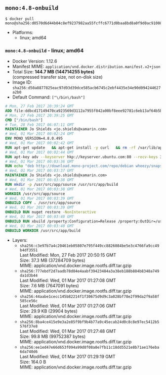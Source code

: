 ## `mono:4.8-onbuild`

```console
$ docker pull mono@sha256:d0570d6d44b04c8ef9237982aa55fcffc6771d0baa8bd8a0f9d0ac91008132ab
```

-	Platforms:
	-	linux; amd64

### `mono:4.8-onbuild` - linux; amd64

-	Docker Version: 1.12.6
-	Manifest MIME: `application/vnd.docker.distribution.manifest.v2+json`
-	Total Size: **144.7 MB (144714255 bytes)**  
	(compressed transfer size, not on-disk size)
-	Image ID: `sha256:d50a8877825eac97d93d39dce585acb6745c2ebf4435e34e90d094244627a2b0`
-	Default Command: `["\/bin\/bash"]`

```dockerfile
# Mon, 27 Feb 2017 20:39:24 GMT
ADD file:ddbcd17149470ca923569d3112a7955f842a00bf8eee92781c6eb13af64b5b82 in / 
# Mon, 27 Feb 2017 20:39:25 GMT
CMD ["/bin/bash"]
# Tue, 28 Feb 2017 06:07:11 GMT
MAINTAINER Jo Shields <jo.shields@xamarin.com>
# Wed, 01 Mar 2017 00:02:24 GMT
ENV MONO_VERSION=4.8.0.495
# Wed, 01 Mar 2017 00:02:42 GMT
RUN apt-get update   && apt-get install -y curl   && rm -rf /var/lib/apt/lists/*
# Wed, 01 Mar 2017 00:02:44 GMT
RUN apt-key adv --keyserver hkp://keyserver.ubuntu.com:80 --recv-keys 3FA7E0328081BFF6A14DA29AA6A19B38D3D831EF
# Wed, 01 Mar 2017 00:03:36 GMT
RUN echo "deb http://download.mono-project.com/repo/debian wheezy/snapshots/$MONO_VERSION main" > /etc/apt/sources.list.d/mono-xamarin.list   && apt-get update   && apt-get install -y binutils mono-devel ca-certificates-mono fsharp mono-vbnc nuget referenceassemblies-pcl   && rm -rf /var/lib/apt/lists/* /tmp/*
# Wed, 01 Mar 2017 00:03:37 GMT
MAINTAINER Jo Shields <jo.shields@xamarin.com>
# Wed, 01 Mar 2017 00:03:38 GMT
RUN mkdir -p /usr/src/app/source /usr/src/app/build
# Wed, 01 Mar 2017 00:03:38 GMT
WORKDIR /usr/src/app/source
# Wed, 01 Mar 2017 00:03:39 GMT
ONBUILD COPY . /usr/src/app/source
# Wed, 01 Mar 2017 00:03:39 GMT
ONBUILD RUN nuget restore -NonInteractive
# Wed, 01 Mar 2017 00:03:40 GMT
ONBUILD RUN xbuild /property:Configuration=Release /property:OutDir=/usr/src/app/build/
# Wed, 01 Mar 2017 00:03:40 GMT
ONBUILD WORKDIR /usr/src/app/build
```

-	Layers:
	-	`sha256:c3e97b7a4c20461eb05807e795f449cc8826084be5e3c4766fa9cc49b4df3551`  
		Last Modified: Mon, 27 Feb 2017 20:50:15 GMT  
		Size: 37.3 MB (37284709 bytes)  
		MIME: application/vnd.docker.image.rootfs.diff.tar.gzip
	-	`sha256:777ebdf2d7aadb78d84e4aabf39423484a3a38eb188b884b8348a749da1d3b44`  
		Last Modified: Wed, 01 Mar 2017 01:27:08 GMT  
		Size: 7.6 MB (7647091 bytes)  
		MIME: application/vnd.docker.image.rootfs.diff.tar.gzip
	-	`sha256:44aabe1cecc145b82214f1f30675d9d9c3a028bf78e2f99da2f9a58f585ce56c`  
		Last Modified: Wed, 01 Mar 2017 01:27:06 GMT  
		Size: 29.9 KB (29904 bytes)  
		MIME: application/vnd.docker.image.rootfs.diff.tar.gzip
	-	`sha256:8ba4ce415e9e3a2e85f9bf9b4b77a9c45ecab24d0c8c8e97ec5412b5576f37e8`  
		Last Modified: Wed, 01 Mar 2017 01:27:48 GMT  
		Size: 99.8 MB (99752387 bytes)  
		MIME: application/vnd.docker.image.rootfs.diff.tar.gzip
	-	`sha256:ee1ed47e66d653f094a99d8f08a8e7fb11c18dd5521e8b71ae176eba6da740d6`  
		Last Modified: Wed, 01 Mar 2017 01:29:19 GMT  
		Size: 164.0 B  
		MIME: application/vnd.docker.image.rootfs.diff.tar.gzip
